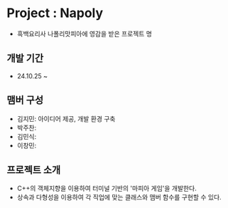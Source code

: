 # Project : Napoly
- 흑백요리사 나폴리맛피아에 영감을 받은 프로젝트 명

## 개발 기간

- 24.10.25 ~ 

## 맴버 구성

- 김지민: 아이디어 제공, 개발 환경 구축
- 박주찬: 
- 김민식: 
- 이창민: 

## 프로젝트 소개

- C++의 객체지향을 이용하여 터미널 기반의 '마피아 게임'을 개발한다.
- 상속과 다형성을 이용하여 각 직업에 맞는 클래스와 맴버 함수를 구현할 수 있다.



